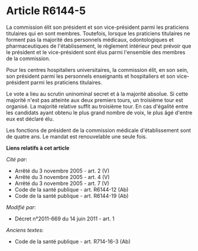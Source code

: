 # Article R6144-5

La commission élit son président et son vice-président parmi les praticiens titulaires qui en sont membres. Toutefois,
lorsque les praticiens titulaires ne forment pas la majorité des personnels médicaux, odontologiques et pharmaceutiques de
l'établissement, le règlement intérieur peut prévoir que le président et le vice-président sont élus parmi l'ensemble des
membres de la commission. 

Pour les centres hospitaliers universitaires, la commission élit, en son sein, son président parmi les personnels enseignants
et hospitaliers et son vice-président parmi les praticiens titulaires. 

Le vote a lieu au scrutin uninominal secret et à la majorité absolue. Si cette majorité n'est pas atteinte aux deux premiers
tours, un troisième tour est organisé. La majorité relative suffit au troisième tour. En cas d'égalité entre les candidats
ayant obtenu le plus grand nombre de voix, le plus âgé d'entre eux est déclaré élu. 

Les fonctions de président de la commission médicale d'établissement sont de quatre ans. Le mandat est renouvelable une seule
fois.

**Liens relatifs à cet article**

_Cité par_:

  - Arrêté du 3 novembre 2005 - art. 2 (V)
  - Arrêté du 3 novembre 2005 - art. 4 (V)
  - Arrêté du 3 novembre 2005 - art. 7 (V)
  - Code de la santé publique - art. R6144-12 (Ab)
  - Code de la santé publique - art. R6144-19 (Ab)

_Modifié par_:

  - Décret n°2011-669 du 14 juin 2011 - art. 1

_Anciens textes_:

  - Code de la santé publique - art. R714-16-3 (Ab)
